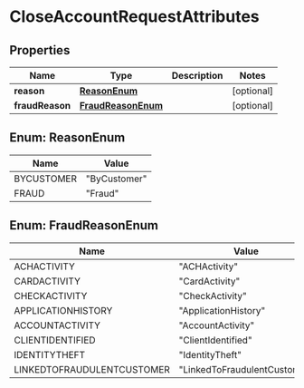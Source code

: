 # CloseAccountRequestAttributes

## Properties
Name | Type | Description | Notes
------------ | ------------- | ------------- | -------------
**reason** | [**ReasonEnum**](#ReasonEnum) |  |  [optional]
**fraudReason** | [**FraudReasonEnum**](#FraudReasonEnum) |  |  [optional]

<a name="ReasonEnum"></a>
## Enum: ReasonEnum
Name | Value
---- | -----
BYCUSTOMER | &quot;ByCustomer&quot;
FRAUD | &quot;Fraud&quot;

<a name="FraudReasonEnum"></a>
## Enum: FraudReasonEnum
Name | Value
---- | -----
ACHACTIVITY | &quot;ACHActivity&quot;
CARDACTIVITY | &quot;CardActivity&quot;
CHECKACTIVITY | &quot;CheckActivity&quot;
APPLICATIONHISTORY | &quot;ApplicationHistory&quot;
ACCOUNTACTIVITY | &quot;AccountActivity&quot;
CLIENTIDENTIFIED | &quot;ClientIdentified&quot;
IDENTITYTHEFT | &quot;IdentityTheft&quot;
LINKEDTOFRAUDULENTCUSTOMER | &quot;LinkedToFraudulentCustomer&quot;
